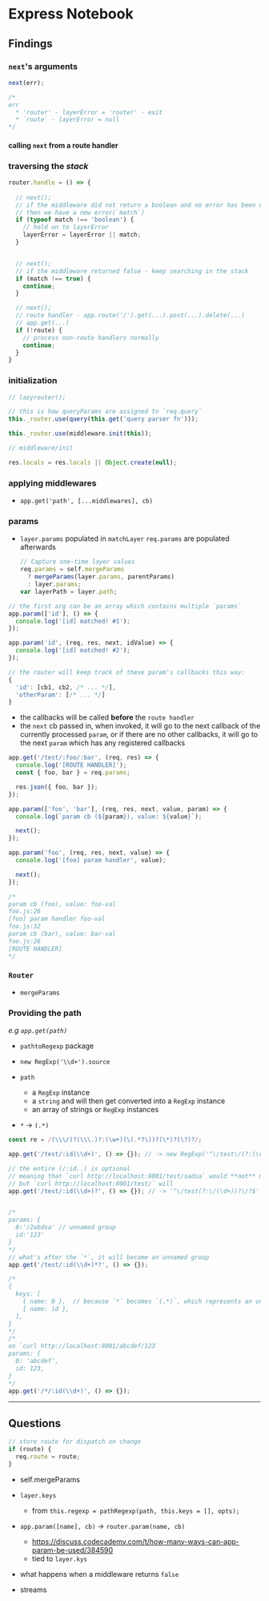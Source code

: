 # Express Notebook

## Findings

### `next`'s arguments
```ts
next(err);

/* 
err
  * 'router' - layerError = 'router' - exit
  * `route` - layerError = null
*/
```

#### calling `next` from a route handler

### traversing the _stack_
```ts
router.handle = () => {
  
  // next();
  // if the middleware did not return a boolean and no error has been encountered before(layerError falsy - either 'router' or simply next())
  // then we have a new error(`match`)
  if (typeof match !== 'boolean') {
    // hold on to layerError
    layerError = layerError || match;
  }


  // next();
  // if the middleware returned false - keep searching in the stack
  if (match !== true) {
    continue;
  }

  // next();
  // route handler - app.route('/').get(...).post(...).delete(...)
  // app.get(...)
  if (!route) {
    // process non-route handlers normally
    continue;
  }
}
```

### initialization
```ts
// lazyrouter();

// this is how queryParams are assigned to `req.query`
this._router.use(query(this.get('query parser fn')));

this._router.use(middleware.init(this));
```

```ts
// middleware/init

res.locals = res.locals || Object.create(null);
```

### applying middlewares

* `app.get('path', [...middlewares], cb)`

### params

* `layer.params` populated in `matchLayer`
  `req.params` are populated afterwards
  ```js
  // Capture one-time layer values
  req.params = self.mergeParams
    ? mergeParams(layer.params, parentParams)
    : layer.params;
  var layerPath = layer.path;
  ```

```js
// the first arg can be an array which contains multiple `params`
app.param(['id'], () => {
  console.log('[id] matched! #1');
});

app.param('id', (req, res, next, idValue) => {
  console.log('[id] matched! #2');
});

// the router will keep track of these param's callbacks this way:
{
  'id': [cb1, cb2, /* ... */],
  'otherParam': [/* ... */]
}
```

* the callbacks will be called **before** the `route handler`
* the `next` cb passed in, when invoked, it will go to the next callback of the currently processed `param`, or if there are no other callbacks, it will go to the next `param` which has any registered callbacks

```js
app.get('/test/:foo/:bar', (req, res) => {
  console.log('[ROUTE HANDLER]');
  const { foo, bar } = req.params;

  res.json({ foo, bar });
});

app.param(['foo', 'bar'], (req, res, next, value, param) => {
  console.log(`param cb (${param}), value: ${value}`);

  next();
});

app.param('foo', (req, res, next, value) => {
  console.log('[foo] param handler', value);

  next();
});

/* 
param cb (foo), value: foo-val
foo.js:26
[foo] param handler foo-val
foo.js:32
param cb (bar), value: bar-val
foo.js:26
[ROUTE HANDLER]
*/
```

### `Router`

* `mergeParams`

### Providing the path

*e.g `app.get(path)`*

* `pathtoRegexp` package
* `new RegExp('\\d+').source`

* `path`
  * a `RegExp` instance
  * a `string` and will then get converted into a `RegExp` instance
  * an array of strings or `RegExp` instances

* `*` -> `(.*)`

```js
const re = /(\\\/)?(\\\.)?:(\w+)(\(.*?\))?(\*)?(\?)?/;

app.get('/test/:id(\\d+)', () => {}); // -> new RegExp('^\/test\/(?:(\d+))\/?$')

// the entire (/:id..) is optional
// meaning that `curl http://localhost:8001/test/sadsa` would **not** match this route
// but `curl http://localhost:8001/test/` will
app.get('/test/:id(\\d+)?', () => {}); // -> '^\/test(?:\/(\d+))?\/?$'


/* 
params: {
  0:'/2abdsa' // unnamed group
  id:'123'
}
*/
// what's after the `*`, it will become an unnamed group
app.get('/test/:id(\\d+)*?', () => {});

/* 
{
  keys: [
    { name: 0 },  // because `*` becomes `(.*)`, which represents an unnamed group
    { name: id },
  ],
}
*/
/* 
on `curl http://localhost:8001/abcdef/123`
params: {
  0: 'abcdef',
  id: 123,
}
*/
app.get('/*/:id(\\d+)', () => {});
```

---

## Questions

```ts
// store route for dispatch on change
if (route) {
  req.route = route;
}
```

* self.mergeParams
* `layer.keys`
  * from `this.regexp = pathRegexp(path, this.keys = [], opts);`

* `app.param([name], cb)` -> `router.param(name, cb)`
  * https://discuss.codecademy.com/t/how-many-ways-can-app-param-be-used/384590
  * tied to `layer.kys`

* what happens when a middleware returns `false`

* streams